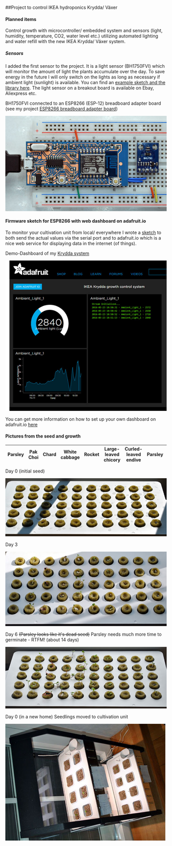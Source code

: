 ##Project to control IKEA hydroponics Krydda/ Växer

#### Planned items

Control growth with microcontroller/ embedded system and sensors (light, humidity, temperature, CO2, water level etc.)  utilizing automated lighting and water refill with the new IKEA Krydda/ Växer system.

##### Sensors

I added the first sensor to the project. It is a light sensor (BH1750FVI) which will monitor the amount of light the plants accumulate over the day. To save energy in the future I will only switch on the lights as long as necessary if ambient light (sunlight) is available.
You can find an [example sketch and the library here](https://github.com/markbeee/BH1750FVI). The light sensor on a breakout board is available on Ebay, Aliexpress etc.

BH1750FVI connected to an ESP8266 (ESP-12) breadboard adapter board
(see my project [ESP8266 breadboard adapter board](https://github.com/markbeee/ESP8266_Breakout_Board))

![BH1750FVI breadboard setup with ESP8266](/images/BH1750FVI.jpg)

#### Firmware sketch for ESP8266 with web dashboard on adafruit.io

To monitor your cultivation unit from local/ everywhere I wrote a [sketch](https://github.com/markbeee/firmware/Krydda_growth_control_Adafruit_io.ino) to both send the actual values via the serial port and to adafruit.io which is a nice web service for displaying data in the internet (of things).

Demo-Dashboard of my [Krydda system](https://io.adafruit.com/markb2) 

![Adafruit.io dashboard](/images/Adafruit_io_dashboard.jpg)

You can get more information on how to set up your own dashboard on adafruit.io [here](https://io.adafruit.com/)
 
#### Pictures from the seed and growth

| Parsley | Pak Choi | Chard | White cabbage | Rocket | Large-leaved chicory | Curled-leaved endive | Parsley | Watercress | Basil |
|---------|----------|-------|---------------|--------|---------------|----------------|---------|------------|-------|

Day 0 (initial seed)

![Initial seed day 0](/images/Day0_git_800w.jpg)

Day 3

![Seed day 3](/images/Day3_git_slant.jpg)

Day 6
~~(Parsley looks like it's dead seed)~~ Parsley needs much more time to germinate - RTFM! (about 14 days)

![Seed day 6](/images/Day6_git_slant.jpg)

Day 0 (in a new home)
Seedlings moved to cultivation unit

![Cultivation day 0](/images/Day0_git_grow.jpg)

